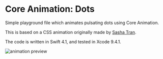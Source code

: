 # Core Animation: Dots #

Simple playground file which animates pulsating dots using Core Animation.

This is based on a CSS animation originally made by [Sasha Tran](https://codepen.io/sashatran/pen/vRrxXw).

The code is written in Swift 4.1, and tested in Xcode 9.4.1.

![animation preview](https://raw.githubusercontent.com/martinsoft/swift-core-animation-dots/master/preview.png)
